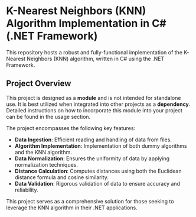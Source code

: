 # K-Nearest Neighbors (KNN) Algorithm Implementation in C# (.NET Framework)

This repository hosts a robust and fully-functional implementation of the K-Nearest Neighbors (KNN) algorithm, written in C# using the .NET Framework. 

## Project Overview

This project is designed as a **module** and is not intended for standalone use. It is best utilized when integrated into other projects as a **dependency**. Detailed instructions on how to incorporate this module into your project can be found in the usage section.

The project encompasses the following key features:

* **Data Ingestion**: Efficient reading and handling of data from files.
* **Algorithm Implementation**: Implementation of both dummy algorithms and the KNN algorithm.
* **Data Normalization**: Ensures the uniformity of data by applying normalization techniques.
* **Distance Calculation**: Computes distances using both the Euclidean distance formula and cosine similarity.
* **Data Validation**: Rigorous validation of data to ensure accuracy and reliability.

This project serves as a comprehensive solution for those seeking to leverage the KNN algorithm in their .NET applications. 



